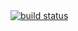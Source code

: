 <a href="https://github.com/RahulVadisetty91/RestService/actions/workflows/prcount-workflow.yml">
<img src="https://camo.githubusercontent.com/a103c3480970625b5916b80e09f539b3ed2e62083d6a2a3e8dd9969cb97d0578/68747470733a2f2f696d672e736869656c64732e696f2f636972636c6563692f70726f6a6563742f6769746875622f6261646765732f736869656c64732f6d6173746572" alt="build status" data-canonical-src="https://img.shields.io/circleci/project/github/badges/shields/master" style="max-width:100%;">
</a>
